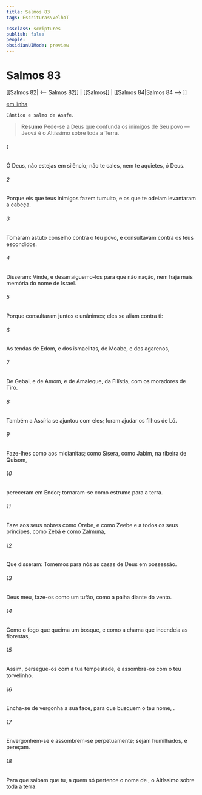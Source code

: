 ```yaml
---
title: Salmos 83
tags: Escrituras\VelhoT

cssclass: scriptures
publish: false
people:
obsidianUIMode: preview
---
```


# Salmos 83
[[Salmos 82| <-- Salmos 82]] | [[Salmos]] | [[Salmos 84|Salmos 84 --> ]]

[em linha](https://churchofjesuschrist.org/study/scriptures/ot/ps/83?lang=por)

```
Cântico e salmo de Asafe.
```

> __Resumo__
Pede-se a Deus que confunda os inimigos de Seu povo — Jeová é o Altíssimo sobre toda a Terra.

###### 1 
Ó Deus, não estejas em silêncio; não te cales, nem te aquietes, ó Deus.

###### 2 
Porque eis que teus inimigos fazem tumulto, e os que te odeiam levantaram a cabeça.

###### 3 
Tomaram astuto conselho contra o teu povo, e consultavam contra os teus escondidos.

###### 4 
Disseram: Vinde, e desarraiguemo-los para que não  nação, nem haja mais memória do nome de Israel.

###### 5 
Porque consultaram juntos e unânimes; eles se aliam contra ti:

###### 6 
As tendas de Edom, e dos ismaelitas, de Moabe, e dos agarenos,

###### 7 
De Gebal, e de Amom, e de Amaleque, da Filístia, com os moradores de Tiro.

###### 8 
Também a Assíria se ajuntou com eles; foram ajudar os filhos de Ló. 

###### 9 
Faze-lhes como aos midianitas; como  Sísera, como  Jabim, na ribeira de Quisom,

###### 10 
 pereceram em Endor; tornaram-se como estrume para a terra.

###### 11 
Faze aos seus nobres como  Orebe, e como  Zeebe e a todos os seus príncipes, como  Zebá e como  Zalmuna,

###### 12 
Que disseram: Tomemos para nós as casas de Deus em possessão.

###### 13 
Deus meu, faze-os como um tufão, como a palha diante do vento.

###### 14 
Como o fogo que queima um bosque, e como a chama que incendeia as florestas,

###### 15 
Assim, persegue-os com a tua tempestade, e assombra-os com o teu torvelinho.

###### 16 
Encha-se de vergonha a sua face, para que busquem o teu nome, .

###### 17 
Envergonhem-se e assombrem-se perpetuamente; sejam humilhados, e pereçam.

###### 18 
Para que saibam que tu, a quem só pertence o nome de ,  o Altíssimo sobre toda a terra.

